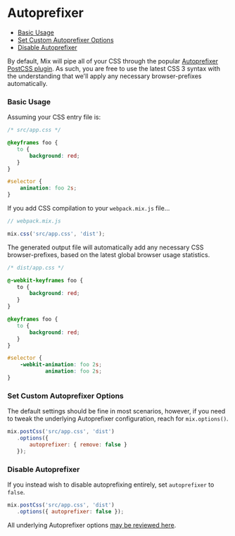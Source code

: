 # Autoprefixer

- [Basic Usage](#basic-usage)
- [Set Custom Autoprefixer Options](#set-custom-autoprefixer-options)
- [Disable Autoprefixer](#disable-autoprefixer)

By default, Mix will pipe all of your CSS through the popular [Autoprefixer PostCSS plugin](https://github.com/postcss/autoprefixer). As such, you are free to use the latest CSS 3 syntax with the understanding that we'll apply any necessary browser-prefixes automatically.

### Basic Usage

Assuming your CSS entry file is:

```css
/* src/app.css */

@keyframes foo {
   to {
       background: red;
   }
}

#selector {
    animation: foo 2s;
}
```

If you add CSS compilation to your `webpack.mix.js` file...


```js
// webpack.mix.js

mix.css('src/app.css', 'dist');
```

The generated output file will automatically add any necessary CSS browser-prefixes, based on the latest global browser usage statistics.

```css
/* dist/app.css */

@-webkit-keyframes foo {
   to {
       background: red;
   }
}

@keyframes foo {
   to {
       background: red;
   }
}

#selector {
    -webkit-animation: foo 2s;
            animation: foo 2s;
}
```

### Set Custom Autoprefixer Options

The default settings should be fine in most scenarios, however, if you need to tweak the underlying
Autoprefixer configuration, reach for `mix.options()`.

```js
mix.postCss('src/app.css', 'dist')
   .options({
       autoprefixer: { remove: false }
   });
```

### Disable Autoprefixer

If you instead wish to disable autoprefixing entirely, set `autoprefixer` to `false`.

```js
mix.postCss('src/app.css', 'dist')
   .options({ autoprefixer: false });
```

All underlying Autoprefixer options [may be reviewed here](https://github.com/postcss/autoprefixer#options).

